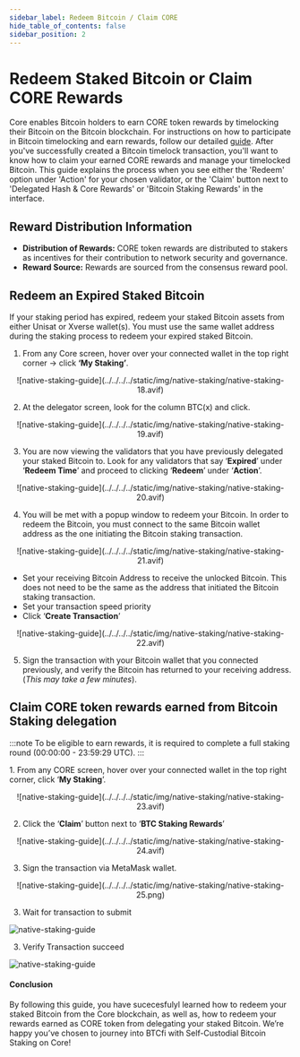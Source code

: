 ```yaml
---
sidebar_label: Redeem Bitcoin / Claim CORE 
hide_table_of_contents: false
sidebar_position: 2
---
```


# Redeem Staked Bitcoin or Claim CORE Rewards

Core enables Bitcoin holders to earn CORE token rewards by timelocking their Bitcoin on the Bitcoin blockchain. For instructions on how to participate in Bitcoin timelocking and earn rewards, follow our detailed [guide](./stake-btc-guide.md).
After you've successfully created a Bitcoin timelock transaction, you'll want to know how to claim your earned CORE rewards and manage your timelocked Bitcoin. This guide explains the process when you see either the 'Redeem' option under 'Action' for your chosen validator, or the 'Claim' button next to 'Delegated Hash & Core Rewards' or 'Bitcoin Staking Rewards' in the interface.

## Reward Distribution Information

* **Distribution of Rewards:** CORE token rewards are distributed to stakers as incentives for their contribution to network security and governance.
* **Reward Source:** Rewards are sourced from the consensus reward pool.

## Redeem an Expired Staked Bitcoin

If your staking period has expired, redeem your staked Bitcoin assets from either Unisat or Xverse wallet(s). You must use the same wallet address during the staking process to redeem your expired staked Bitcoin.

1. From any Core screen, hover over your connected wallet in the top right corner → click **‘My Staking’**.

<p align="center">
![native-staking-guide](../../../../static/img/native-staking/native-staking-18.avif)
</p>

2. At the delegator screen, look for the column BTC(x) and click.

<p align="center">
![native-staking-guide](../../../../static/img/native-staking/native-staking-19.avif)
</p>

3. You are now viewing the validators that you have previously delegated your staked Bitcoin to. Look for any validators that say ‘**Expired**’ under ‘**Redeem Time**’ and proceed to clicking ‘**Redeem**’ under ‘**Action**’.

<p align="center">
![native-staking-guide](../../../../static/img/native-staking/native-staking-20.avif)
</p>

4. You will be met with a popup window to redeem your Bitcoin. In order to redeem the Bitcoin, you must connect to the same Bitcoin wallet address as the one initiating the Bitcoin staking transaction.

<p align="center">
![native-staking-guide](../../../../static/img/native-staking/native-staking-21.avif)
</p>

* Set your receiving Bitcoin Address to receive the unlocked Bitcoin. This does not need to be the same as the address that initiated the Bitcoin staking transaction.
* Set your transaction speed priority
* Click ‘**Create Transaction**’

<p align="center">
![native-staking-guide](../../../../static/img/native-staking/native-staking-22.avif)
</p>

5. Sign the transaction with your Bitcoin wallet that you connected previously, and verify the Bitcoin has returned to your receiving address. (_This may take a few minutes_).

## Claim CORE token rewards earned from Bitcoin Staking delegation
:::note
To be eligible to earn rewards, it is required to complete a full staking round (00:00:00 - 23:59:29 UTC).
:::

1\. From any CORE screen, hover over your connected wallet in the top right corner, click ‘**My Staking**’.

<p align="center">
![native-staking-guide](../../../../static/img/native-staking/native-staking-23.avif)
</p>

2. Click the ‘**Claim**’ button next to ‘**BTC Staking Rewards**’

<p align="center">
![native-staking-guide](../../../../static/img/native-staking/native-staking-24.avif)
</p>

3. Sign the transaction via MetaMask wallet.

<p align="center" style={{zoom:"60%"}}>
![native-staking-guide](../../../../static/img/native-staking/native-staking-25.png)
</p>

3. Wait for transaction to submit

![native-staking-guide](../../../../static/img/native-staking/native-staking-26.avif)

3. Verify Transaction succeed

![native-staking-guide](../../../../static/img/native-staking/native-staking-27.avif)

#### Conclusion

By following this guide, you have sucecesfulyl learned how to redeem your staked Bitcoin from the Core blockchain, as well as, how to redeem your rewards earned as CORE token from delegating your staked Bitcoin. We’re happy you’ve chosen to journey into BTCfi with Self-Custodial Bitcoin Staking on Core!
